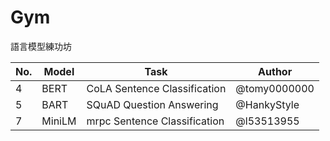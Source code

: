 # Gym
語言模型練功坊

| No.  | Model | Task                         | Author       |
| ---- | ----- | ---------------------------- | ------------ |
| 4    | BERT  | CoLA Sentence Classification | @tomy0000000 |
| 5    | BART  | SQuAD Question Answering     | @HankyStyle  |
| 7    | MiniLM| mrpc Sentence Classification | @l53513955   |
